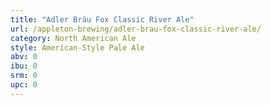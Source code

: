 ```yaml
---
title: "Adler Bräu Fox Classic River Ale"
url: /appleton-brewing/adler-brau-fox-classic-river-ale/
category: North American Ale
style: American-Style Pale Ale
abv: 0
ibu: 0
srm: 0
upc: 0
---
```


